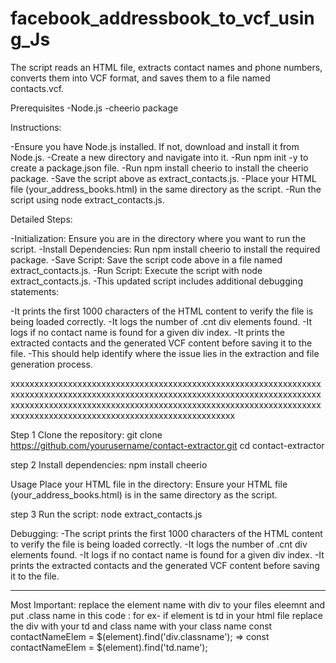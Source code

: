 # facebook_addressbook_to_vcf_using_Js
The script reads an HTML file, extracts contact names and phone numbers, converts them into VCF format, and saves them to a file named contacts.vcf.

Prerequisites
-Node.js
-cheerio package


Instructions:

-Ensure you have Node.js installed. If not, download and install it from Node.js.
-Create a new directory and navigate into it.
-Run npm init -y to create a package.json file.
-Run npm install cheerio to install the cheerio package.
-Save the script above as extract_contacts.js.
-Place your HTML file (your_address_books.html) in the same directory as the script.
-Run the script using node extract_contacts.js.

Detailed Steps:

-Initialization: Ensure you are in the directory where you want to run the script.
-Install Dependencies: Run npm install cheerio to install the required package.
-Save Script: Save the script code above in a file named extract_contacts.js.
-Run Script: Execute the script with node extract_contacts.js.
-This updated script includes additional debugging statements:

-It prints the first 1000 characters of the HTML content to verify the file is being loaded correctly.
-It logs the number of .cnt div elements found.
-It logs if no contact name is found for a given div index.
-It prints the extracted contacts and the generated VCF content before saving it to the file.
-This should help identify where the issue lies in the extraction and file generation process.

xxxxxxxxxxxxxxxxxxxxxxxxxxxxxxxxxxxxxxxxxxxxxxxxxxxxxxxxxxxxxxxxxxxxxxxxxxxxxxxxxxxxxxxxxxxxxxxxxxxxxxxxxxxxxxxxxxxxxxxxxxxxxxxxxxxxxxxxxxxxxxxxxxxxxxxxxxxxxxxxxxxxxxxxxxxxxxxxxxxxxxxxxxxxxxxxxxxxxxxxxxxxxxxxxxxxxxxxxxxxxxxxxxxxxxxxxxxxxxxxxx

Step 1 Clone the repository:
git clone https://github.com/yourusername/contact-extractor.git
cd contact-extractor

step 2 Install dependencies:
npm install cheerio

Usage
Place your HTML file in the directory:
Ensure your HTML file (your_address_books.html) is in the same directory as the script.

step 3 Run the script:
node extract_contacts.js

Debugging:
-The script prints the first 1000 characters of the HTML content to verify the file is being loaded correctly.
-It logs the number of .cnt div elements found.
-It logs if no contact name is found for a given div index.
-It prints the extracted contacts and the generated VCF content before saving it to the file.


********************************************************************************************************************************************************
Most Important:
replace the element name with div to your files eleemnt and put .class name in this code :
for ex-
if element is td in your html file replace the div with your td and class name with your class name 
 const contactNameElem = $(element).find('div.classname'); =>  const contactNameElem = $(element).find('td.name');




